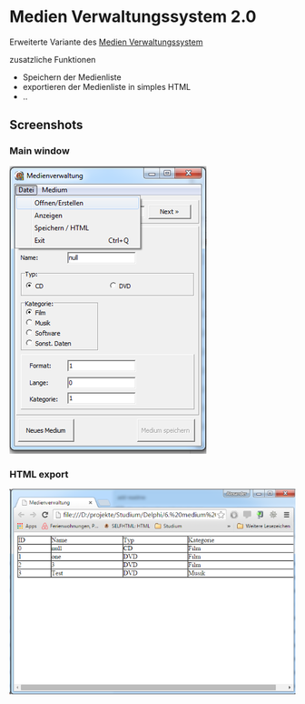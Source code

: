 # Medien Verwaltungssystem 2.0

Erweiterte Variante des [Medien Verwaltungssystem](https://github.com/hotfix/Studium/tree/master/Delphi/5.%20medien%20verwaltung) 

zusatzliche Funktionen
- Speichern der Medienliste
- exportieren  der Medienliste in simples HTML
- ..



## Screenshots

### Main window
![Medien Verwaltungssystem window](https://github.com/hotfix/Studium/blob/master/Delphi/6.%20medien%20verwaltung/1.png)

### HTML export
![HTML export](https://github.com/hotfix/Studium/blob/master/Delphi/6.%20medien%20verwaltung/2.png)

